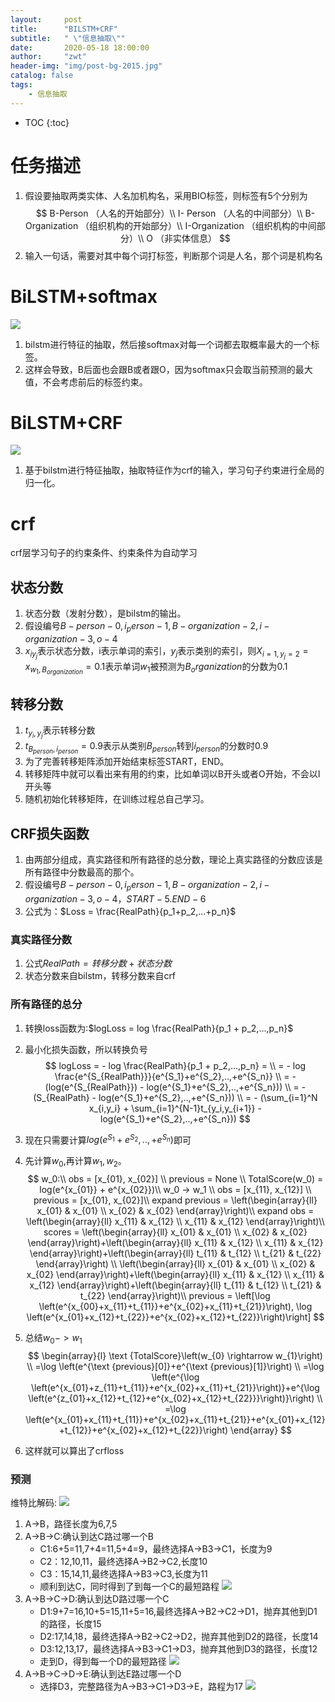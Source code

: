 ```yaml
---
layout:     post
title:      "BILSTM+CRF"
subtitle:   " \"信息抽取\""
date:       2020-05-18 18:00:00
author:     "zwt"
header-img: "img/post-bg-2015.jpg"
catalog: false
tags:
    - 信息抽取
---
```

* TOC
{:toc}
# 任务描述
1. 假设要抽取两类实体、人名加机构名，采用BIO标签，则标签有5个分别为
$$
B-Person （人名的开始部分）\\
I- Person （人名的中间部分）\\
B-Organization （组织机构的开始部分）\\
I-Organization （组织机构的中间部分）\\
O （非实体信息）
$$
2. 输入一句话，需要对其中每个词打标签，判断那个词是人名，那个词是机构名

# BiLSTM+softmax

![](https://zwt0204.github.io//img/bilstm+softmax.jpg)
1. bilstm进行特征的抽取，然后接softmax对每一个词都去取概率最大的一个标签。
2. 这样会导致，B后面也会跟B或者跟O，因为softmax只会取当前预测的最大值，不会考虑前后的标签约束。

# BiLSTM+CRF
![](https://zwt0204.github.io//img/bilstm+crf.jpg)

1. 基于bilstm进行特征抽取，抽取特征作为crf的输入，学习句子约束进行全局的归一化。

# crf
crf层学习句子的约束条件、约束条件为自动学习
## 状态分数
1. 状态分数（发射分数），是bilstm的输出。
2. 假设编号$B-person-0, i_person-1, B-organization-2, i-organization-3, o-4$
3. $x_{iy_j}$表示状态分数，i表示单词的索引，$y_j$表示类别的索引，则$X_{i=1,y_j=2}=x_{w_1, B_{organization}}=0.1$表示单词$w_1$被预测为$B_organization$的分数为0.1

## 转移分数

1. $t_{y_i,y_j}$表示转移分数
2. $t_{B_{person},i_{person}}=0.9$表示从类别$B_{person}$转到$i_{person}$的分数时0.9
3. 为了完善转移矩阵添加开始结束标签START，END。
4. 转移矩阵中就可以看出来有用的约束，比如单词以B开头或者O开始，不会以I开头等
5. 随机初始化转移矩阵，在训练过程总自己学习。

## CRF损失函数
1. 由两部分组成，真实路径和所有路径的总分数，理论上真实路径的分数应该是所有路径中分数最高的那个。
2. 假设编号$B-person-0, i_person-1, B-organization-2, i-organization-3, o-4，START-5.END-6$
3. 公式为：$Loss = \frac{RealPath}{p_1+p_2,...+p_n}$
### 真实路径分数
1. 公式$RealPath = 转移分数+状态分数$
2. 状态分数来自bilstm，转移分数来自crf
### 所有路径的总分
1. 转换loss函数为:$logLoss = log \frac{RealPath}{p_1 + p_2,...,p_n}$
2. 最小化损失函数，所以转换负号
$$
logLoss = - log \frac{RealPath}{p_1 + p_2,...,p_n} = \\
= - log \frac{e^{S_{RealPath}}}{e^{S_1}+e^{S_2},..,+e^{S_n}} \\
= - (log(e^{S_{RealPath}}) - log(e^{S_1}+e^{S_2},..,+e^{S_n})) \\
= - (S_{RealPath} - log(e^{S_1}+e^{S_2},..,+e^{S_n})) \\
= - (\sum_{i=1}^N x_{i,y_i} + \sum_{i=1}^{N-1}t_{y_i,y_{i+1}} - log(e^{S_1}+e^{S_2},..,+e^{S_n}))
$$
3. 现在只需要计算$log(e^{S_1}+e^{S_2},..,+e^{S_n})$即可

4. 先计算$w_0$,再计算$w_1,w_2$。
   $$
   w_0:\\
   obs = [x_{01}, x_{02}] \\
   previous = None \\
   TotalScore(w_0) = log(e^{x_{01}} + e^{x_{02}})\\
   w_0 -> w_1 \\
   obs = [x_{11}, x_{12}] \\
   previous = [x_{01}, x_{02}]\\
   expand previous =  \left(\begin{array}{ll}
x_{01} & x_{01} \\
x_{02} & x_{02}
\end{array}\right)\\
   expand obs = \left(\begin{array}{ll}
x_{11} & x_{12} \\
x_{11} & x_{12}
\end{array}\right)\\
scores = \left(\begin{array}{ll}
x_{01} & x_{01} \\
x_{02} & x_{02}
\end{array}\right)+\left(\begin{array}{ll}
x_{11} & x_{12} \\
x_{11} & x_{12}
\end{array}\right)+\left(\begin{array}{ll}
t_{11} & t_{12} \\
t_{21} & t_{22}
\end{array}\right) \\
\left(\begin{array}{ll}
x_{01} & x_{01} \\
x_{02} & x_{02}
\end{array}\right)+\left(\begin{array}{ll}
x_{11} & x_{12} \\
x_{11} & x_{12}
\end{array}\right)+\left(\begin{array}{ll}
t_{11} & t_{12} \\
t_{21} & t_{22}
\end{array}\right)\\
   previous = \left[\log \left(e^{x_{00}+x_{11}+t_{11}}+e^{x_{02}+x_{11}+t_{21}}\right), \log \left(e^{x_{01}+x_{12}+t_{22}}+e^{x_{02}+x_{12}+t_{22}}\right)\right]
   $$
5. 总结$w_0 -> w_1$
$$
\begin{array}{l}
\text {TotalScore}\left(w_{0} \rightarrow w_{1}\right) \\
=\log \left(e^{\text {previous}[0]}+e^{\text {previous}[1]}\right) \\
=\log \left(e^{\log \left(e^{x_{01}+z_{11}+t_{11}}+e^{x_{02}+x_{11}+t_{21}}\right)}+e^{\log \left(e^{z_{01}+x_{12}+t_{12}+e^{x_{02}+x_{12}+t_{22}}}\right)}\right) \\
=\log \left(e^{x_{01}+x_{11}+t_{11}}+e^{x_{02}+x_{11}+t_{21}}+e^{x_{01}+x_{12}+t_{12}}+e^{x_{02}+x_{12}+t_{22}}\right)
\end{array}
$$
6. 这样就可以算出了crfloss
### 预测
维特比解码:
![](https://zwt0204.github.io//img/维特比1.png)
1. A->B，路径长度为6,7,5
2. A->B->C:确认到达C路过哪一个B
	- C1:6+5=11,7+4=11,5+4=9，最终选择A->B3->C1，长度为9
	- C2：12,10,11，最终选择A->B2->C2,长度10
	- C3：15,14,11,最终选择A->B3->C3,长度为11
	- 顺利到达C，同时得到了到每一个C的最短路程
	![](https://zwt0204.github.io//img/维特比2.png)
3. A->B->C->D:确认到达D路过哪一个C
	- D1:9+7=16,10+5=15,11+5=16,最终选择A→B2→C2→D1，抛弃其他到D1的路径，长度15
	- D2:17,14,18，最终选择A→B2→C2→D2，抛弃其他到D2的路径，长度14
	- D3:12,13,17，最终选择A→B3→C1→D3，抛弃其他到D3的路径，长度12
	- 走到D，得到每一个D的最短路径
	![](https://zwt0204.github.io//img/维特比3.png)
4. A->B->C->D->E:确认到达E路过哪一个D
	- 选择D3，完整路径为A→B3→C1→D3→E，路程为17
	![](https://zwt0204.github.io//img/维特比4.png)








